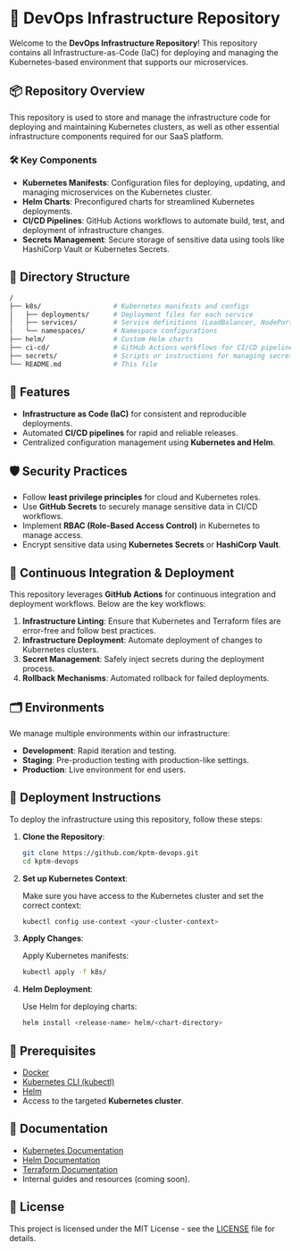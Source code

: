 # 🚀 DevOps Infrastructure Repository

Welcome to the **DevOps Infrastructure Repository**! This repository contains all Infrastructure-as-Code (IaC) for deploying and managing the Kubernetes-based environment that supports our microservices.  

## 📦 Repository Overview

This repository is used to store and manage the infrastructure code for deploying and maintaining Kubernetes clusters, as well as other essential infrastructure components required for our SaaS platform.

### 🛠️ Key Components
- **Kubernetes Manifests**: Configuration files for deploying, updating, and managing microservices on the Kubernetes cluster.
- **Helm Charts**: Preconfigured charts for streamlined Kubernetes deployments.
- **CI/CD Pipelines**: GitHub Actions workflows to automate build, test, and deployment of infrastructure changes.
- **Secrets Management**: Secure storage of sensitive data using tools like HashiCorp Vault or Kubernetes Secrets.

## 📁 Directory Structure

```bash
/
├── k8s/                  # Kubernetes manifests and configs
│   ├── deployments/      # Deployment files for each service
│   ├── services/         # Service definitions (LoadBalancer, NodePort, etc.)
│   └── namespaces/       # Namespace configurations
├── helm/                 # Custom Helm charts
├── ci-cd/                # GitHub Actions workflows for CI/CD pipelines
├── secrets/              # Scripts or instructions for managing secrets
└── README.md             # This file
```

## 🌟 Features
- **Infrastructure as Code (IaC)** for consistent and reproducible deployments.
- Automated **CI/CD pipelines** for rapid and reliable releases.
- Centralized configuration management using **Kubernetes and Helm**.

## 🛡️ Security Practices
- Follow **least privilege principles** for cloud and Kubernetes roles.
- Use **GitHub Secrets** to securely manage sensitive data in CI/CD workflows.
- Implement **RBAC (Role-Based Access Control)** in Kubernetes to manage access.
- Encrypt sensitive data using **Kubernetes Secrets** or **HashiCorp Vault**.

## 🔄 Continuous Integration & Deployment
This repository leverages **GitHub Actions** for continuous integration and deployment workflows. Below are the key workflows:

1. **Infrastructure Linting**: Ensure that Kubernetes and Terraform files are error-free and follow best practices.
2. **Infrastructure Deployment**: Automate deployment of changes to Kubernetes clusters.
3. **Secret Management**: Safely inject secrets during the deployment process.
4. **Rollback Mechanisms**: Automated rollback for failed deployments.

## 🗂️ Environments

We manage multiple environments within our infrastructure:

- **Development**: Rapid iteration and testing.
- **Staging**: Pre-production testing with production-like settings.
- **Production**: Live environment for end users.

## 🚀 Deployment Instructions

To deploy the infrastructure using this repository, follow these steps:

1. **Clone the Repository**:
   
   ```bash
   git clone https://github.com/kptm-devops.git
   cd kptm-devops
   ```

2. **Set up Kubernetes Context**:
   
   Make sure you have access to the Kubernetes cluster and set the correct context:
   
   ```bash
   kubectl config use-context <your-cluster-context>
   ```

3. **Apply Changes**:
   
   Apply Kubernetes manifests:
   
   ```bash
   kubectl apply -f k8s/
   ```

4. **Helm Deployment**:
   
   Use Helm for deploying charts:
   
   ```bash
   helm install <release-name> helm/<chart-directory>
   ```

## 🧰 Prerequisites
- [Docker](https://www.docker.com/)
- [Kubernetes CLI (kubectl)](https://kubernetes.io/docs/tasks/tools/)
- [Helm](https://helm.sh/)
- Access to the targeted **Kubernetes cluster**.

## 📖 Documentation
- [Kubernetes Documentation](https://kubernetes.io/docs/home/)
- [Helm Documentation](https://helm.sh/docs/)
- [Terraform Documentation](https://developer.hashicorp.com/terraform/docs)
- Internal guides and resources (coming soon).

## 📜 License
This project is licensed under the MIT License - see the [LICENSE](LICENSE) file for details.

